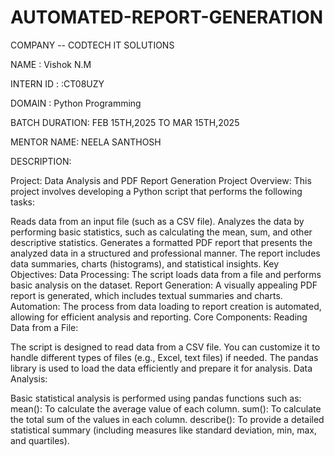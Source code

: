 # AUTOMATED-REPORT-GENERATION

COMPANY -- CODTECH IT SOLUTIONS

NAME : Vishok N.M

INTERN ID : :CT08UZY

DOMAIN : Python Programming

BATCH DURATION: FEB 15TH,2025 TO MAR 15TH,2025

MENTOR NAME: NEELA SANTHOSH

DESCRIPTION:

Project: Data Analysis and PDF Report Generation
Project Overview:
This project involves developing a Python script that performs the following tasks:

Reads data from an input file (such as a CSV file).
Analyzes the data by performing basic statistics, such as calculating the mean, sum, and other descriptive statistics.
Generates a formatted PDF report that presents the analyzed data in a structured and professional manner. The report includes data summaries, charts (histograms), and statistical insights.
Key Objectives:
Data Processing: The script loads data from a file and performs basic analysis on the dataset.
Report Generation: A visually appealing PDF report is generated, which includes textual summaries and charts.
Automation: The process from data loading to report creation is automated, allowing for efficient analysis and reporting.
Core Components:
Reading Data from a File:

The script is designed to read data from a CSV file. You can customize it to handle different types of files (e.g., Excel, text files) if needed.
The pandas library is used to load the data efficiently and prepare it for analysis.
Data Analysis:

Basic statistical analysis is performed using pandas functions such as:
mean(): To calculate the average value of each column.
sum(): To calculate the total sum of the values in each column.
describe(): To provide a detailed statistical summary (including measures like standard deviation, min, max, and quartiles).
